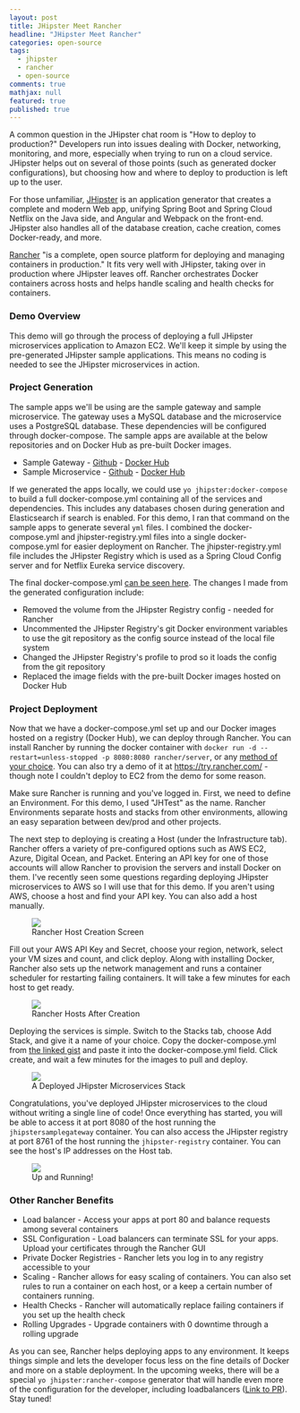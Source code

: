 ```yaml
---
layout: post
title: JHipster Meet Rancher
headline: "JHipster Meet Rancher"
categories: open-source
tags: 
  - jhipster
  - rancher
  - open-source
comments: true
mathjax: null
featured: true
published: true
---
```


A common question in the JHipster chat room is "How to deploy to production?"  Developers run into issues dealing with Docker, networking, monitoring, and more, especially when trying to run on a cloud service.  JHipster helps out on several of those points (such as generated docker configurations), but choosing how and where to deploy to production is left up to the user.

For those unfamiliar, [JHipster](https://jhipster.github.io/) is an application generator that creates a complete and modern Web app, unifying Spring Boot and Spring Cloud Netflix on the Java side, and Angular and Webpack on the front-end.  JHipster also handles all of the database creation, cache creation, comes Docker-ready, and more.

[Rancher](http://rancher.com/) "is a complete, open source platform for deploying and managing containers in production."  It fits very well with JHipster, taking over in production where JHipster leaves off.  Rancher orchestrates Docker containers across hosts and helps handle scaling and health checks for containers.

### Demo Overview

This demo will go through the process of deploying a full JHipster microservices application to Amazon EC2. We'll keep it simple by using the pre-generated JHipster sample applications.  This means no coding is needed to see the JHipster microservices in action.

### Project Generation
The sample apps we'll be using are the sample gateway and sample microservice. The gateway uses a MySQL database and the microservice uses a PostgreSQL database.  These dependencies will be configured through docker-compose. The sample apps are available at the below repositories and on Docker Hub as pre-built Docker images.

 - Sample Gateway - [Github](https://github.com/jhipster/jhipster-sample-app-gateway.git) - [Docker Hub](https://hub.docker.com/r/jhipster/jhipster-sample-app-gateway/)
 - Sample Microservice - [Github](https://github.com/jhipster/jhipster-sample-app-microservice.git) - [Docker Hub](https://hub.docker.com/r/jhipster/jhipster-sample-app-microservice/)

If we generated the apps locally, we could use `yo jhipster:docker-compose` to build a full docker-compose.yml containing all of the services and dependencies.  This includes any databases chosen during generation and Elasticsearch if search is enabled.  For this demo, I ran that command on the sample apps to generate several `yml` files.  I combined the docker-compose.yml and jhipster-registry.yml files into a single docker-compose.yml for easier deployment on Rancher.  The jhipster-registry.yml file includes the JHipster Registry which is used as a Spring Cloud Config server and for Netflix Eureka service discovery.

The final docker-compose.yml [can be seen here](https://gist.github.com/ruddell/f79482e2f96c0fcb00b71619ad9929cc). The changes I made from the generated configuration include:
 - Removed the volume from the JHipster Registry config - needed for Rancher
 - Uncommented the JHipster Registry's git Docker environment variables to use the git repository as the config source instead of the local file system
 - Changed the JHipster Registry's profile to prod so it loads the config from the git repository
 - Replaced the image fields with the pre-built Docker images hosted on Docker Hub

### Project Deployment

Now that we have a docker-compose.yml set up and our Docker images hosted on a registry (Docker Hub), we can deploy through Rancher.  You can install Rancher by running the docker container with `docker run -d --restart=unless-stopped -p 8080:8080 rancher/server`, or any [method of your choice](https://github.com/rancher/rancher#installation).  You can also try a demo of it at https://try.rancher.com/ - though note I couldn't deploy to EC2 from the demo for some reason.

Make sure Rancher is running and you've logged in.  First, we need to define an Environment.  For this demo, I used "JHTest" as the name.  Rancher Environments separate hosts and stacks from other environments, allowing an easy separation between dev/prod and other projects.

The next step to deploying is creating a Host (under the Infrastructure tab).  Rancher offers a variety of pre-configured options such as AWS EC2, Azure, Digital Ocean, and Packet.  Entering an API key for one of those accounts will allow Rancher to provision the servers and install Docker on them.  I've recently seen some questions regarding deploying JHipster microservices to AWS so I will use that for this demo.  If you aren't using AWS, choose a host and find your API key.  You can also add a host manually.

<figure>
	<a href="{{ site.url }}/images/rancher/ec2.png"><img src="{{ site.url }}/images/rancher/ec2.png"></a>
	<figcaption>Rancher Host Creation Screen</figcaption>
</figure>


Fill out your AWS API Key and Secret, choose your region, network, select your VM sizes and count, and click deploy.  Along with installing Docker, Rancher also sets up the network management and runs a container scheduler for restarting failing containers.  It will take a few minutes for each host to get ready.

<figure>
	<a href="{{ site.url }}/images/rancher/hosts.png"><img src="{{ site.url }}/images/rancher/hosts.png"></a>
	<figcaption>Rancher Hosts After Creation</figcaption>
</figure>


Deploying the services is simple.  Switch to the Stacks tab, choose Add Stack, and give it a name of your choice.  Copy the docker-compose.yml from [the linked gist](https://gist.github.com/ruddell/f79482e2f96c0fcb00b71619ad9929cc) and paste it into the docker-compose.yml field.  Click create, and wait a few minutes for the images to pull and deploy.

<figure>
	<a href="{{ site.url }}/images/rancher/stack.png"><img src="{{ site.url }}/images/rancher/stack.png"></a>
	<figcaption>A Deployed JHipster Microservices Stack</figcaption>
</figure>


Congratulations, you've deployed JHipster microservices to the cloud without writing a single line of code! Once everything has started, you will be able to access it at port 8080 of the host running the `jhipstersamplegateway` container.  You can also access the JHipster registry at port 8761 of the host running the `jhipster-registry` container.  You can see the host's IP addresses on the Host tab.


<figure>
	<a href="{{ site.url }}/images/rancher/deployed.png"><img src="{{ site.url }}/images/rancher/deployed.png"></a>
	<figcaption>Up and Running!</figcaption>
</figure>


### Other Rancher Benefits
 - Load balancer - Access your apps at port 80 and balance requests among several containers
 - SSL Configuration - Load balancers can terminate SSL for your apps.  Upload your certificates through the Rancher GUI
 - Private Docker Registries - Rancher lets you log in to any registry accessible to your 
 - Scaling - Rancher allows for easy scaling of containers.  You can also set rules to run a container on each host, or a keep a certain number of containers running.
 - Health Checks - Rancher will automatically replace failing containers if you set up the health check
 - Rolling Upgrades - Upgrade containers with 0 downtime through a rolling upgrade

 As you can see, Rancher helps deploying apps to any environment.  It keeps things simple and lets the developer focus less on the fine details of Docker and more on a stable deployment.  In the upcoming weeks, there will be a special `yo jhipster:rancher-compose` generator that will handle even more of the configuration for the developer, including loadbalancers ([Link to PR](https://github.com/jhipster/generator-jhipster/pull/5159)).  Stay tuned!